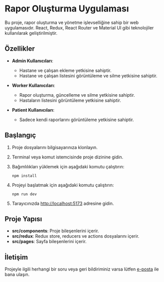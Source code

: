 
# Rapor Oluşturma Uygulaması

Bu proje, rapor oluşturma ve yönetme işlevselliğine sahip bir web uygulamasıdır. React, Redux, React Router ve Material UI gibi teknolojiler kullanılarak geliştirilmiştir.

## Özellikler

- **Admin Kullanıcıları**:
  - Hastane ve çalışan ekleme yetkisine sahiptir.
  - Hastane ve çalışan listesini görüntüleme ve silme yetkisine sahiptir.

- **Worker Kullanıcıları**:
  - Rapor oluşturma, güncelleme ve silme yetkisine sahiptir.
  - Hastaların listesini görüntüleme yetkisine sahiptir.

- **Patient Kullanıcıları**:
  - Sadece kendi raporlarını görüntüleme yetkisine sahiptir.

## Başlangıç

1. Proje dosyalarını bilgisayarınıza klonlayın.
2. Terminal veya komut istemcisinde proje dizinine gidin.
3. Bağımlılıkları yüklemek için aşağıdaki komutu çalıştırın:

   ```
   npm install
   ```

4. Projeyi başlatmak için aşağıdaki komutu çalıştırın:

   ```
   npm run dev
   ```

5. Tarayıcınızda [http://localhost:5173](http://localhost:5173) adresine gidin.

## Proje Yapısı

- **src/components**: Proje bileşenlerini içerir.
- **src/redux**: Redux store, reducers ve actions dosyalarını içerir.
- **src/pages**: Sayfa bileşenlerini içerir.




## İletişim

Projeyle ilgili herhangi bir soru veya geri bildiriminiz varsa lütfen [e-posta](mailto:canfurkan903@gmail.com) ile bana ulaşın.
